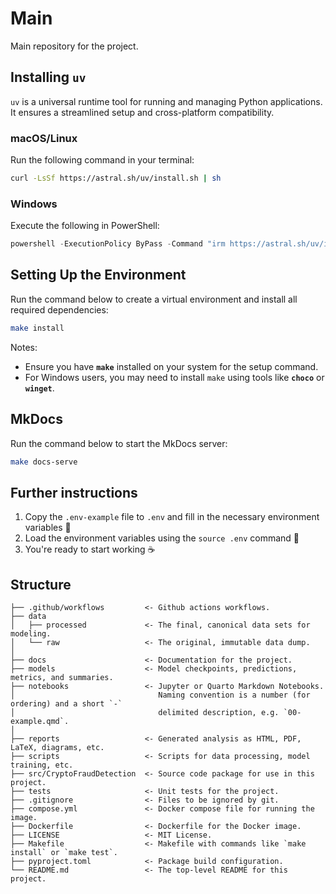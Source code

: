 # Main

Main repository for the project.

## Installing `uv`

`uv` is a universal runtime tool for running and managing Python applications. It ensures a streamlined setup and cross-platform compatibility.

### macOS/Linux  
Run the following command in your terminal:  
```bash
curl -LsSf https://astral.sh/uv/install.sh | sh
```

### Windows  
Execute the following in PowerShell:  
```powershell
powershell -ExecutionPolicy ByPass -Command "irm https://astral.sh/uv/install.ps1 | iex"
```

## Setting Up the Environment

Run the command below to create a virtual environment and install all required dependencies:  
```bash
make install
```

Notes:
- Ensure you have **`make`** installed on your system for the setup command.  
- For Windows users, you may need to install `make` using tools like **`choco`** or **`winget`**.  

## MkDocs
Run the command below to start the MkDocs server:  
```bash
make docs-serve
```

## Further instructions

1. Copy the `.env-example` file to `.env` and fill in the necessary environment variables 🔑
2. Load the environment variables using the `source .env` command 🔄
3. You're ready to start working ☕️

## Structure

```
├── .github/workflows         <- Github actions workflows.
├── data       
│   ├── processed             <- The final, canonical data sets for modeling.
│   └── raw                   <- The original, immutable data dump.
│       
├── docs                      <- Documentation for the project.
├── models                    <- Model checkpoints, predictions, metrics, and summaries.
├── notebooks                 <- Jupyter or Quarto Markdown Notebooks.
│                                Naming convention is a number (for ordering) and a short `-`
│                                delimited description, e.g. `00-example.qmd`.
│        
├── reports                   <- Generated analysis as HTML, PDF, LaTeX, diagrams, etc.
├── scripts                   <- Scripts for data processing, model training, etc.
├── src/CryptoFraudDetection  <- Source code package for use in this project.
├── tests                     <- Unit tests for the project.
├── .gitignore                <- Files to be ignored by git.
├── compose.yml               <- Docker compose file for running the image.
├── Dockerfile                <- Dockerfile for the Docker image.
├── LICENSE                   <- MIT License.
├── Makefile                  <- Makefile with commands like `make install` or `make test`.
├── pyproject.toml            <- Package build configuration.
└── README.md                 <- The top-level README for this project.
```
